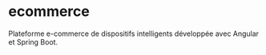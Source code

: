 # ecommerce
Plateforme e-commerce de dispositifs intelligents développée avec Angular et Spring Boot.
